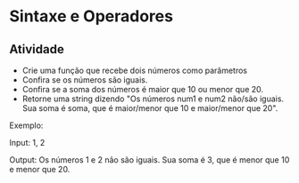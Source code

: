 # Sintaxe e Operadores

## Atividade

- Crie uma função que recebe dois números como parâmetros
- Confira se os números são iguais.
- Confira se a soma dos números é maior que 10 ou menor que 20.
- Retorne uma string dizendo "Os números num1 e num2 não/são iguais. Sua soma é soma, que é maior/menor que 10 e maior/menor que 20".

Exemplo:

Input: 1, 2

Output: Os números 1 e 2 não são iguais. Sua soma é 3, que é menor que 10 e menor que 20.
